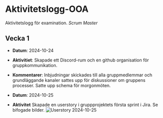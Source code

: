 # Aktivitetslogg-OOA
Aktivitetslogg för examination. *Scrum Master*

## Vecka 1
- **Datum**: 2024-10-24
- **Aktivitiet**: Skapade ett Discord-rum och en github organisation för gruppkommunikation.
- **Kommentarer**: Inbjudningar skickades till alla gruppmedlemmar och grundläggande kanaler sattes upp för diskussioner om gruppens processer. Satte upp schema för morgonmöten.

- **Datum**: 2024-10-25
- **Aktivitet** Skapade en userstory i gruppprojektets första sprint i Jira. Se bifogade bilder. ![Userstory 2024-10-25](https://github.com/user-attachments/assets/4f2d2095-20ad-42d9-9632-24460ad7b4d2)
